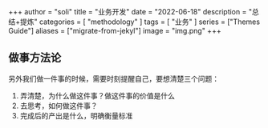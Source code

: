 +++
author = "soli"
title = "业务开发"
date = "2022-06-18"
description = "总结+提炼"
categories = [
"methodology"
]
tags = [
"业务"
]
series = ["Themes Guide"]
aliases = ["migrate-from-jekyl"]
image = "img.png"
+++
<!--more-->
## 做事方法论
另外我们做一件事的时候，需要时刻提醒自己，要想清楚三个问题：

1. 弄清楚，为什么做这件事？做这件事的价值是什么
2. 去思考，如何做这件事？
3. 完成后的产出是什么，明确衡量标准
